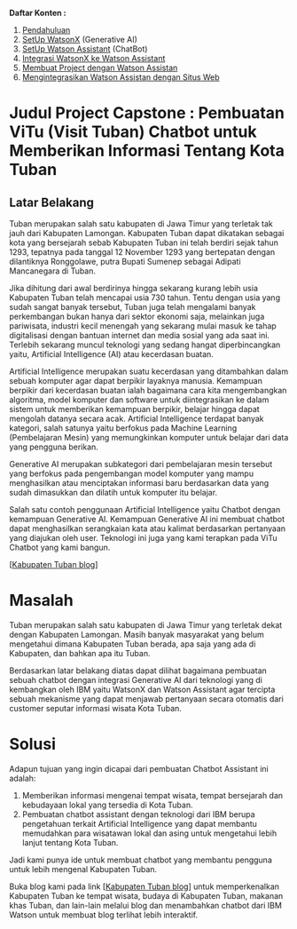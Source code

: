 **Daftar Konten :**
  1. [Pendahuluan](https://github.com/mslthn/Pembuatan-ViTu-Chatbot-dengan-Generative-AI-WatsonX-dan-Watson-Assistant/blob/eb6b0226ffad274e378172cf67f708305ac7518f/Pembuatan%20ViTU%20Chatbot%20dengan%20Generative%20AI%20WatsonX%20dan%20Watson%20Assistant/1.%20Pendahuluan.md)
  2. [SetUp WatsonX](https://github.com/mslthn/Pembuatan-ViTu-Chatbot-dengan-Generative-AI-WatsonX-dan-Watson-Assistant/blob/main/Pembuatan%20ViTU%20Chatbot%20dengan%20Generative%20AI%20WatsonX%20dan%20Watson%20Assistant/2.%20Set%20Up%20WatsonX.md) (Generative AI)
  3. [SetUp Watson Assistant](https://github.com/mslthn/Pembuatan-ViTu-Chatbot-dengan-Generative-AI-WatsonX-dan-Watson-Assistant/blob/main/Pembuatan%20ViTU%20Chatbot%20dengan%20Generative%20AI%20WatsonX%20dan%20Watson%20Assistant/3.%20SetUp%20Watson%20Assistant.md) (ChatBot)
  4. [Integrasi WatsonX ke Watson Assistant](https://github.com/mslthn/Pembuatan-ViTu-Chatbot-dengan-Generative-AI-WatsonX-dan-Watson-Assistant/blob/c77b9c95387773e406b4e958e871de2f627875d8/Pembuatan%20ViTU%20Chatbot%20dengan%20Generative%20AI%20WatsonX%20dan%20Watson%20Assistant/Integrasi%20WatsonX%20ke%20Watson%20Assistant.md)
  5. [Membuat Project dengan Watson Assistan](https://github.com/mslthn/Pembuatan-ViTu-Chatbot-dengan-Generative-AI-WatsonX-dan-Watson-Assistant/blob/4499b42088d127364cbe3d490e9fe01b9be66db6/Pembuatan%20ViTU%20Chatbot%20dengan%20Generative%20AI%20WatsonX%20dan%20Watson%20Assistant/Membuat%20Project%20dengan%20Watson%20Asisstant.md)
  6. [Mengintegrasikan Watson Assistan dengan Situs Web](https://github.com/mslthn/Pembuatan-ViTu-Chatbot-dengan-Generative-AI-WatsonX-dan-Watson-Assistant/blob/47db79e661dacb6404f188136aa7b10e8f182e23/Pembuatan%20ViTU%20Chatbot%20dengan%20Generative%20AI%20WatsonX%20dan%20Watson%20Assistant/Mengintegrasikan%20Watson%20Assistant%20dengan%20Situs%20Web.md)

# Judul Project Capstone : Pembuatan ViTu (Visit Tuban) Chatbot untuk Memberikan Informasi Tentang Kota Tuban
## Latar Belakang

  Tuban merupakan salah satu kabupaten di Jawa Timur yang terletak tak jauh dari Kabupaten Lamongan. Kabupaten Tuban dapat dikatakan sebagai kota yang bersejarah sebab Kabupaten Tuban ini telah berdiri sejak tahun 1293, tepatnya pada tanggal 12 November 1293 yang bertepatan dengan dilantiknya Ronggolawe, putra Bupati Sumenep sebagai Adipati Mancanegara di Tuban.
  
  Jika dihitung dari awal berdirinya hingga sekarang kurang lebih usia Kabupaten Tuban telah mencapai usia 730 tahun. Tentu dengan usia yang sudah sangat banyak tersebut, Tuban juga telah mengalami banyak perkembangan bukan hanya dari sektor ekonomi saja, melainkan juga pariwisata, industri kecil menengah yang sekarang mulai masuk ke tahap digitalisasi dengan bantuan internet dan media sosial yang ada saat ini. Terlebih sekarang muncul teknologi yang sedang hangat diperbincangkan yaitu, Artificial Intelligence (AI) atau kecerdasan buatan. 
	
  Artificial Intelligence merupakan suatu kecerdasan yang ditambahkan dalam sebuah komputer agar dapat berpikir layaknya manusia. Kemampuan berpikir dari kecerdasan buatan ialah bagaimana cara kita mengembangkan algoritma, model komputer dan software untuk diintegrasikan ke dalam sistem untuk memberikan kemampuan berpikir, belajar hingga dapat mengolah datanya secara acak. Artificial Intelligence terdapat banyak kategori, salah satunya yaitu berfokus pada Machine Learning (Pembelajaran Mesin) yang memungkinkan komputer untuk belajar dari data yang pengguna berikan. 
	
  Generative AI merupakan subkategori dari pembelajaran mesin tersebut yang berfokus pada pengembangan model komputer yang mampu menghasilkan atau menciptakan informasi baru berdasarkan data yang sudah dimasukkan dan dilatih untuk komputer itu belajar. 
	
  Salah satu contoh penggunaan Artificial Intelligence yaitu Chatbot dengan kemampuan Generative AI. Kemampuan Generative AI ini membuat chatbot dapat menghasilkan serangkaian kata atau kalimat berdasarkan pertanyaan yang diajukan oleh user. Teknologi ini juga yang kami terapkan pada ViTu Chatbot yang kami bangun. 

 
 [[Kabupaten Tuban blog](https://infoseputartuban.blogspot.com/)]

# Masalah
  Tuban merupakan salah satu kabupaten di Jawa Timur yang terletak dekat dengan Kabupaten Lamongan. Masih banyak masyarakat yang belum mengetahui dimana Kabupaten Tuban berada, apa saja yang ada di Kabupaten, dan bahkan apa itu Tuban.

  Berdasarkan latar belakang diatas dapat dilihat bagaimana pembuatan sebuah chatbot dengan integrasi Generative AI dari teknologi yang di kembangkan oleh IBM yaitu WatsonX dan Watson Assistant agar tercipta sebuah mekanisme yang dapat menjawab pertanyaan secara otomatis dari customer seputar informasi wisata Kota Tuban.


# Solusi
Adapun tujuan yang ingin dicapai dari pembuatan Chatbot Assistant ini adalah:
1. Memberikan informasi mengenai tempat wisata, tempat bersejarah dan kebudayaan lokal yang tersedia di Kota Tuban.
2. Pembuatan chatbot assistant dengan teknologi dari IBM berupa pengetahuan terkait Artificial Intelligence yang dapat membantu memudahkan para wisatawan lokal dan asing untuk mengetahui lebih lanjut tentang Kota Tuban.


Jadi kami punya ide untuk membuat chatbot yang membantu pengguna untuk lebih mengenal Kabupaten Tuban.

Buka blog kami pada link [[Kabupaten Tuban blog](https://infoseputartuban.blogspot.com/)] untuk memperkenalkan Kabupaten Tuban ke tempat wisata, budaya di Kabupaten Tuban, makanan khas Tuban, dan lain-lain melalui blog dan menambahkan chatbot dari IBM Watson untuk membuat blog terlihat lebih interaktif.
